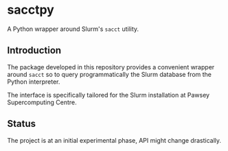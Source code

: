 # sacctpy

A Python wrapper around Slurm's ``sacct`` utility.

## Introduction

The package developed in this repository provides a convenient wrapper around ``sacct``
so to query programmatically the Slurm database from the Python interpreter.

The interface is specifically tailored for the Slurm installation at Pawsey Supercomputing
Centre.

## Status

The project is at an initial experimental phase, API might change drastically.